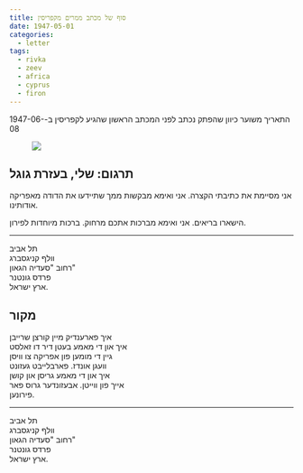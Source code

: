 ```yaml
---
title: סוף של מכתב ממרים מקפריסין
date: 1947-05-01
categories:
  - letter
tags:
  - rivka
  - zeev
  - africa
  - cyprus
  - firon
---
```


התאריך משוער כיוון שהפתק נכתב
לפני המכתב הראשון שהגיע לקפריסין ב-1947-06-08

<figure class="half">
    <a  href="/pupko-papers/assets/images/1947-05-01-miriam-cyprus-unknown-date.jpg">
    <img src="/pupko-papers/assets/images/1947-05-01-miriam-cyprus-unknown-date.jpg"></a>
</figure>

## תרגום: שלי, בעזרת גוגל

אני מסיימת את כתיבתי הקצרה.
אני ואימא מבקשות ממך שתיידעו
את הדודה מאפריקה אודותינו.

הישארו בריאים.
אני ואימא מברכות אתכם מרחוק.
ברכות מיוחדות לפירון.

---

תל אביב  
וולף קניגסברג  
רחוב "סעדיה הגאון"  
פרדס גונטנר  
ארץ ישראל.  


## מקור

איך פארענדיק מיין קורצן שרייבן  
איך און די מאמע בעטן דיר דו זאלסט  
גיין די מומען פון אפריקה צו וויסן  
וועגן אונדז. פארבלייבט געזונט  
איך און די מאמע גריסן און קושן  
אייך פון ווייטן. אבעזונדער גרוס פאר  
פירונען.

---

תל אביב  
וולף קניגסברג  
רחוב "סעדיה הגאון"  
פרדס גונטנר  
ארץ ישראל.  
